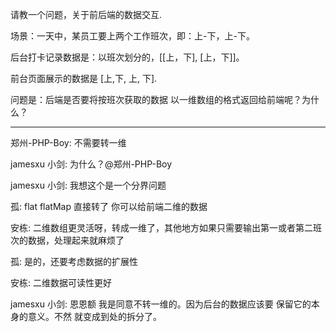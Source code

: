 请教一个问题，关于前后端的数据交互.

场景：一天中，某员工要上两个工作班次，即：上-下，上-下。

后台打卡记录数据是：以班次划分的，[[上，下], [上，下]]。

前台页面展示的数据是 [上,下, 上, 下].


问题是：后端是否要将按班次获取的数据 以一维数组的格式返回给前端呢？为什么？


----

郑州-PHP-Boy:
不需要转一维

jamesxu 小剑:
为什么？@郑州-PHP-Boy 

jamesxu 小剑:
我想这个是一个分界问题

孤:
flat flatMap 直接转了 你可以给前端二维的数据

安栋:
二维数组更灵活呀，转成一维了，其他地方如果只需要输出第一或者第二班次的数据，处理起来就麻烦了

孤:
是的，还要考虑数据的扩展性

安栋:
二维数据可读性更好

jamesxu 小剑:
恩恩额  我是同意不转一维的。因为后台的数据应该要 保留它的本身的意义。不然 就变成到处的拆分了。
